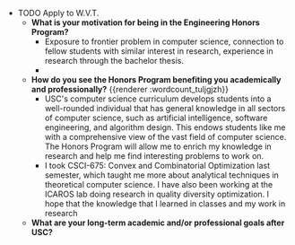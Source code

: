- TODO Apply to W.V.T.
	- **What is your motivation for being in the Engineering Honors Program?**
		- Exposure to frontier problem in computer science, connection to fellow students with similar interest in research, experience in research through the bachelor thesis.
		-
	- **How do you see the Honors Program benefiting you academically and professionally?** {{renderer :wordcount_tuljgjzh}}
		- USC's computer science curriculum develops students into a well-rounded individual that has general knowledge in all sectors of computer science, such as artificial intelligence, software engineering, and algorithm design. This endows students like me with a comprehensive view of the vast field of computer science. The Honors Program will allow me to enrich my knowledge in research and help me find interesting problems to work on.
		- I took CSCI-675: Convex and Combinatorial Optimization last semester, which taught me more about analytical techniques in theoretical computer science.  I have also been working at the ICAROS lab doing research in quality diversity optimization. I hope that the knowledge that I learned in classes and my work in research
	- **What are your long-term academic and/or professional goals after USC?**